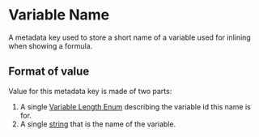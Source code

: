 # Variable Name

A metadata key used to store a short name of a variable used for inlining when showing a formula.

## Format of value

Value for this metadata key is made of two parts:
1. A single [Variable Length Enum](../../binary_types/Variable%20Length%20Enum.md) describing the variable id this name is for.
2. A single [string](../../binary_types/String.md) that is the name of the variable.

